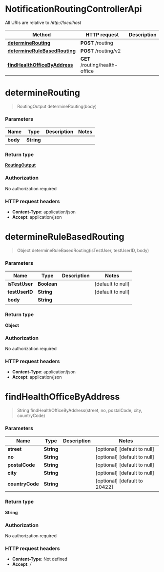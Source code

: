 # NotificationRoutingControllerApi

All URIs are relative to *http://localhost*

| Method | HTTP request | Description |
|------------- | ------------- | -------------|
| [**determineRouting**](NotificationRoutingControllerApi.md#determineRouting) | **POST** /routing |  |
| [**determineRuleBasedRouting**](NotificationRoutingControllerApi.md#determineRuleBasedRouting) | **POST** /routing/v2 |  |
| [**findHealthOfficeByAddress**](NotificationRoutingControllerApi.md#findHealthOfficeByAddress) | **GET** /routing/health-office |  |


<a name="determineRouting"></a>
# **determineRouting**
> RoutingOutput determineRouting(body)



### Parameters

|Name | Type | Description  | Notes |
|------------- | ------------- | ------------- | -------------|
| **body** | **String**|  | |

### Return type

[**RoutingOutput**](../Models/RoutingOutput.md)

### Authorization

No authorization required

### HTTP request headers

- **Content-Type**: application/json
- **Accept**: application/json

<a name="determineRuleBasedRouting"></a>
# **determineRuleBasedRouting**
> Object determineRuleBasedRouting(isTestUser, testUserID, body)



### Parameters

|Name | Type | Description  | Notes |
|------------- | ------------- | ------------- | -------------|
| **isTestUser** | **Boolean**|  | [default to null] |
| **testUserID** | **String**|  | [default to null] |
| **body** | **String**|  | |

### Return type

**Object**

### Authorization

No authorization required

### HTTP request headers

- **Content-Type**: application/json
- **Accept**: application/json

<a name="findHealthOfficeByAddress"></a>
# **findHealthOfficeByAddress**
> String findHealthOfficeByAddress(street, no, postalCode, city, countryCode)



### Parameters

|Name | Type | Description  | Notes |
|------------- | ------------- | ------------- | -------------|
| **street** | **String**|  | [optional] [default to null] |
| **no** | **String**|  | [optional] [default to null] |
| **postalCode** | **String**|  | [optional] [default to null] |
| **city** | **String**|  | [optional] [default to null] |
| **countryCode** | **String**|  | [optional] [default to 20422] |

### Return type

**String**

### Authorization

No authorization required

### HTTP request headers

- **Content-Type**: Not defined
- **Accept**: */*

